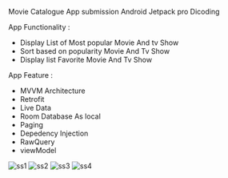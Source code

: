 Movie Catalogue App submission Android Jetpack pro Dicoding

App Functionality :
- Display List of Most popular Movie And tv Show
- Sort based on popularity Movie And Tv Show
- Display list Favorite Movie And Tv Show 

App Feature :
- MVVM Architecture
- Retrofit
- Live Data
- Room Database As local
- Paging
- Depedency Injection
- RawQuery 
- viewModel


![ss1](https://user-images.githubusercontent.com/72589909/122642451-a9128580-d134-11eb-90e8-68cdc1354773.PNG)
![ss2](https://user-images.githubusercontent.com/72589909/122642453-aa43b280-d134-11eb-9554-eddb34294acf.PNG)
![ss3](https://user-images.githubusercontent.com/72589909/122642454-ab74df80-d134-11eb-9a82-e5dfad16dbb0.PNG)
![ss4](https://user-images.githubusercontent.com/72589909/122642457-ac0d7600-d134-11eb-9dc1-cf9bd263cb20.PNG)
